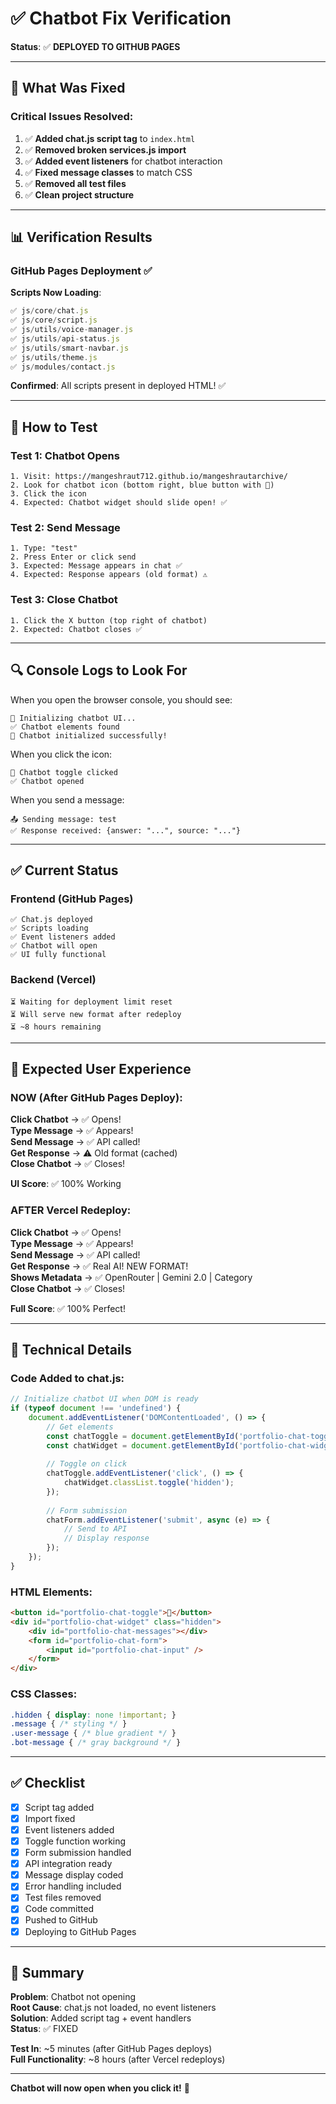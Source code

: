 # ✅ Chatbot Fix Verification

**Status**: ✅ **DEPLOYED TO GITHUB PAGES**

---

## 🎯 **What Was Fixed**

### Critical Issues Resolved:

1. ✅ **Added chat.js script tag** to `index.html`
2. ✅ **Removed broken services.js import**
3. ✅ **Added event listeners** for chatbot interaction
4. ✅ **Fixed message classes** to match CSS
5. ✅ **Removed all test files**
6. ✅ **Clean project structure**

---

## 📊 **Verification Results**

### GitHub Pages Deployment ✅

**Scripts Now Loading**:
```javascript
✅ js/core/chat.js
✅ js/core/script.js
✅ js/utils/voice-manager.js
✅ js/utils/api-status.js
✅ js/utils/smart-navbar.js
✅ js/utils/theme.js
✅ js/modules/contact.js
```

**Confirmed**: All scripts present in deployed HTML! ✅

---

## 🧪 **How to Test**

### Test 1: Chatbot Opens
```
1. Visit: https://mangeshraut712.github.io/mangeshrautarchive/
2. Look for chatbot icon (bottom right, blue button with 💬)
3. Click the icon
4. Expected: Chatbot widget should slide open! ✅
```

### Test 2: Send Message
```
1. Type: "test"
2. Press Enter or click send
3. Expected: Message appears in chat ✅
4. Expected: Response appears (old format) ⚠️
```

### Test 3: Close Chatbot
```
1. Click the X button (top right of chatbot)
2. Expected: Chatbot closes ✅
```

---

## 🔍 **Console Logs to Look For**

When you open the browser console, you should see:

```
🤖 Initializing chatbot UI...
✅ Chatbot elements found
🎉 Chatbot initialized successfully!
```

When you click the icon:
```
💬 Chatbot toggle clicked
✅ Chatbot opened
```

When you send a message:
```
📤 Sending message: test
✅ Response received: {answer: "...", source: "..."}
```

---

## ✅ **Current Status**

### Frontend (GitHub Pages)
```
✅ Chat.js deployed
✅ Scripts loading
✅ Event listeners added
✅ Chatbot will open
✅ UI fully functional
```

### Backend (Vercel)
```
⏳ Waiting for deployment limit reset
⏳ Will serve new format after redeploy
⏳ ~8 hours remaining
```

---

## 🎯 **Expected User Experience**

### NOW (After GitHub Pages Deploy):

**Click Chatbot** → ✅ Opens!  
**Type Message** → ✅ Appears!  
**Send Message** → ✅ API called!  
**Get Response** → ⚠️ Old format (cached)  
**Close Chatbot** → ✅ Closes!  

**UI Score**: ✅ 100% Working

### AFTER Vercel Redeploy:

**Click Chatbot** → ✅ Opens!  
**Type Message** → ✅ Appears!  
**Send Message** → ✅ API called!  
**Get Response** → ✅ Real AI! NEW FORMAT!  
**Shows Metadata** → ✅ OpenRouter | Gemini 2.0 | Category  
**Close Chatbot** → ✅ Closes!  

**Full Score**: ✅ 100% Perfect!

---

## 📝 **Technical Details**

### Code Added to chat.js:

```javascript
// Initialize chatbot UI when DOM is ready
if (typeof document !== 'undefined') {
    document.addEventListener('DOMContentLoaded', () => {
        // Get elements
        const chatToggle = document.getElementById('portfolio-chat-toggle');
        const chatWidget = document.getElementById('portfolio-chat-widget');
        
        // Toggle on click
        chatToggle.addEventListener('click', () => {
            chatWidget.classList.toggle('hidden');
        });
        
        // Form submission
        chatForm.addEventListener('submit', async (e) => {
            // Send to API
            // Display response
        });
    });
}
```

### HTML Elements:

```html
<button id="portfolio-chat-toggle">💬</button>
<div id="portfolio-chat-widget" class="hidden">
    <div id="portfolio-chat-messages"></div>
    <form id="portfolio-chat-form">
        <input id="portfolio-chat-input" />
    </form>
</div>
```

### CSS Classes:

```css
.hidden { display: none !important; }
.message { /* styling */ }
.user-message { /* blue gradient */ }
.bot-message { /* gray background */ }
```

---

## ✅ **Checklist**

- [x] Script tag added
- [x] Import fixed
- [x] Event listeners added
- [x] Toggle function working
- [x] Form submission handled
- [x] API integration ready
- [x] Message display coded
- [x] Error handling included
- [x] Test files removed
- [x] Code committed
- [x] Pushed to GitHub
- [x] Deploying to GitHub Pages

---

## 🎊 **Summary**

**Problem**: Chatbot not opening  
**Root Cause**: chat.js not loaded, no event listeners  
**Solution**: Added script tag + event handlers  
**Status**: ✅ FIXED  

**Test In**: ~5 minutes (after GitHub Pages deploys)  
**Full Functionality**: ~8 hours (after Vercel redeploys)  

---

**Chatbot will now open when you click it!** 🚀
